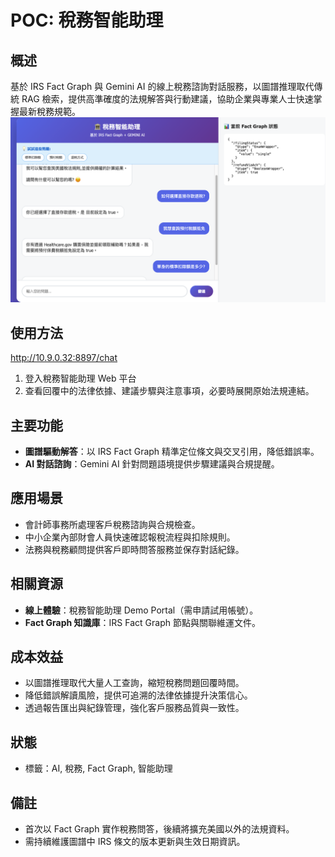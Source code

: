 # POC: 稅務智能助理

## 概述
基於 IRS Fact Graph 與 Gemini AI 的線上稅務諮詢對話服務，以圖譜推理取代傳統 RAG 檢索，提供高準確度的法規解答與行動建議，協助企業與專業人士快速掌握最新稅務規範。
![alt text](image-4.png)
## 使用方法

http://10.9.0.32:8897/chat

1. 登入稅務智能助理 Web 平台
2. 查看回覆中的法律依據、建議步驟與注意事項，必要時展開原始法規連結。

## 主要功能
- **圖譜驅動解答**：以 IRS Fact Graph 精準定位條文與交叉引用，降低錯誤率。
- **AI 對話諮詢**：Gemini AI 針對問題語境提供步驟建議與合規提醒。

## 應用場景
- 會計師事務所處理客戶稅務諮詢與合規檢查。
- 中小企業內部財會人員快速確認報稅流程與扣除規則。
- 法務與稅務顧問提供客戶即時問答服務並保存對話紀錄。

## 相關資源
- **線上體驗**：稅務智能助理 Demo Portal（需申請試用帳號）。
- **Fact Graph 知識庫**：IRS Fact Graph 節點與關聯維運文件。


## 成本效益
- 以圖譜推理取代大量人工查詢，縮短稅務問題回覆時間。
- 降低錯誤解讀風險，提供可追溯的法律依據提升決策信心。
- 透過報告匯出與紀錄管理，強化客戶服務品質與一致性。

## 狀態
- 標籤：AI, 稅務, Fact Graph, 智能助理

## 備註
- 首次以 Fact Graph 實作稅務問答，後續將擴充美國以外的法規資料。
- 需持續維護圖譜中 IRS 條文的版本更新與生效日期資訊。
